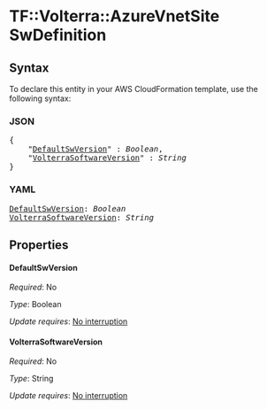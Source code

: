 # TF::Volterra::AzureVnetSite SwDefinition

## Syntax

To declare this entity in your AWS CloudFormation template, use the following syntax:

### JSON

<pre>
{
    "<a href="#defaultswversion" title="DefaultSwVersion">DefaultSwVersion</a>" : <i>Boolean</i>,
    "<a href="#volterrasoftwareversion" title="VolterraSoftwareVersion">VolterraSoftwareVersion</a>" : <i>String</i>
}
</pre>

### YAML

<pre>
<a href="#defaultswversion" title="DefaultSwVersion">DefaultSwVersion</a>: <i>Boolean</i>
<a href="#volterrasoftwareversion" title="VolterraSoftwareVersion">VolterraSoftwareVersion</a>: <i>String</i>
</pre>

## Properties

#### DefaultSwVersion

_Required_: No

_Type_: Boolean

_Update requires_: [No interruption](https://docs.aws.amazon.com/AWSCloudFormation/latest/UserGuide/using-cfn-updating-stacks-update-behaviors.html#update-no-interrupt)

#### VolterraSoftwareVersion

_Required_: No

_Type_: String

_Update requires_: [No interruption](https://docs.aws.amazon.com/AWSCloudFormation/latest/UserGuide/using-cfn-updating-stacks-update-behaviors.html#update-no-interrupt)

